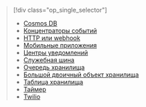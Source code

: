 
> [!div class="op_single_selector"]
> * [Cosmos DB](../articles/azure-functions/functions-bindings-documentdb.md)  
> * [Концентраторы событий](../articles/azure-functions/functions-bindings-event-hubs.md)  
> * [HTTP или webhook](../articles/azure-functions/functions-bindings-http-webhook.md)  
> * [Мобильные приложения](../articles/azure-functions/functions-bindings-mobile-apps.md)  
> * [Центры уведомлений](../articles/azure-functions/functions-bindings-notification-hubs.md)  
> * [Служебная шина](../articles/azure-functions/functions-bindings-service-bus.md)  
> * [Очередь хранилища](../articles/azure-functions/functions-bindings-storage-queue.md)  
> * [Большой двоичный объект хранилища](../articles/azure-functions/functions-bindings-storage-blob.md)  
> * [Таблица хранилища](../articles/azure-functions/functions-bindings-storage-table.md)  
> * [Таймер](../articles/azure-functions/functions-bindings-timer.md)  
> * [Twilio](../articles/azure-functions/functions-bindings-twilio.md)  
> 
> 
